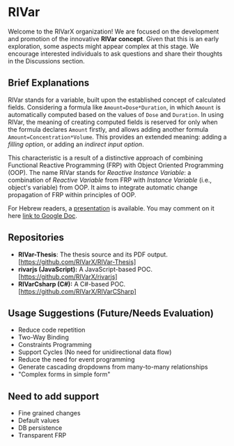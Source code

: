 # RIVar

Welcome to the RIVarX organization! We are focused on the development and promotion of the innovative **RIVar concept**.
Given that this is an early exploration, some aspects might appear complex at this stage. We encourage interested individuals to ask questions and share their thoughts in the Discussions section.

## Brief Explanations

RIVar stands for a variable, built upon the established concept of calculated fields. Considering a formula like `Amount=Dose*Duration`, in which `Amount` is automatically computed based on the values of `Dose` and `Duration`. In using RIVar, the meaning of creating computed fields is reserved for only when the formula declares `Amount` firstly, and allows adding another formula `Amount=Concentration*Volume`. This provides an extended meaning: adding a *filling option*, or adding an *indirect input option*.

This characteristic is a result of a distinctive approach of combining Functional Reactive Programming (FRP) with Object Oriented Programming (OOP). The name RIVar stands for *Reactive Instance Variable*: a combination  of *Reactive Variable* from FRP with *Instance Variable* (i.e., object's variable) from OOP.  It aims to integrate automatic change propagation of FRP within principles of OOP.

For Hebrew readers, a [presentation](https://github.com/RIVarX/.github/blob/main/RIVar%20Presentation%20Short%20Heb.pdf) is available. You may comment on it here [link to Google Doc](https://docs.google.com/document/d/1Um2lwUbT-AtxXbXzZViVSG5CjEsD5gMGdnKKIl30T-4).

## Repositories
* **RIVar-Thesis**: The thesis source and its PDF output. [https://github.com/RIVarX/RIVar-Thesis]
* **rivarjs (JavaScript):** A JavaScript-based POC. [https://github.com/RIVarX/rivarjs]
* **RIVarCsharp (C#):** A C#-based POC. [https://github.com/RIVarX/RIVarCSharp]

## Usage Suggestions (Future/Needs Evaluation)
* Reduce code repetition
* Two-Way Binding
* Constraints Programming
* Support Cycles (No need for unidirectional data flow)
* Reduce the need for event programming
* Generate cascading dropdowns from many-to-many relationships
* "Complex forms in simple form"

## Need to add support
* Fine grained changes
* Default values
* DB persistence
* Transparent FRP
